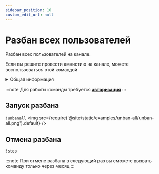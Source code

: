 ```yaml
---
sidebar_position: 16
custom_edit_url: null
---
```


# Разбан всех пользователей

Разбан всех пользователей на канале.

Если вы решите провести амнистию на канале, можете воспользоваться этой командой

<details>
  <summary>Общая информация</summary>
  <ul>
    <li><b>Название:</b> unbanall</li>
    <li><b>Элиасы:</b> отсутствуют</li>
    <li><b>Кулдаун:</b> 1 месяц</li>
    <li><a href="https://github.com/Relanit/ModBoty/blob/master/ModBoty/cogs/unban_all.py"><b>Исходный код</b></a></li>
  </ul>
</details>

:::note 
Для работы команды требуется **[авторизация](./auth.md)** 
:::

## Запуск разбана
`!unbanall`
<img src={require('@site/static/examples/unban-all/unban-all.png').default} />

## Отмена разбана
`!stop`

:::note
При отмене разбана в следующий раз вы сможете вызвать команду только через месяц
:::
